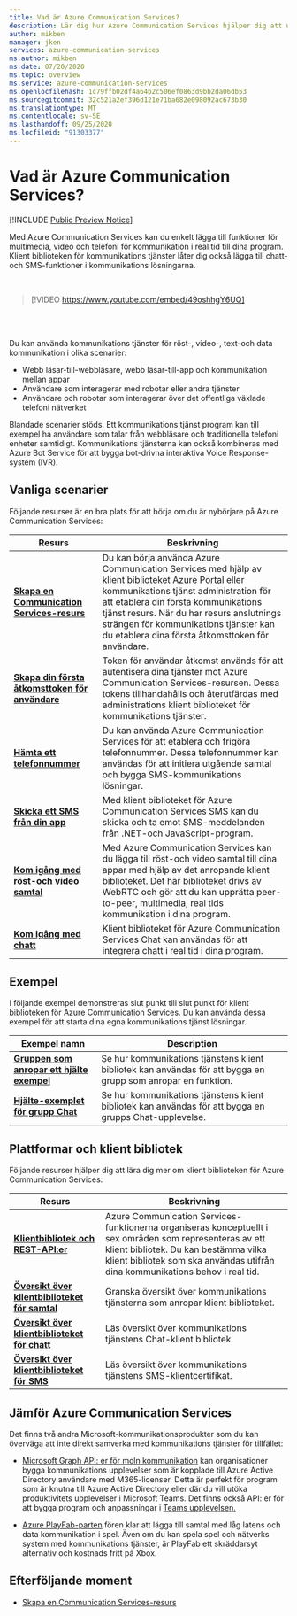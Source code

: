 ```yaml
---
title: Vad är Azure Communication Services?
description: Lär dig hur Azure Communication Services hjälper dig att utveckla omfattande användar upplevelser med real tids kommunikation.
author: mikben
manager: jken
services: azure-communication-services
ms.author: mikben
ms.date: 07/20/2020
ms.topic: overview
ms.service: azure-communication-services
ms.openlocfilehash: 1c79ffb02df4a64b2c506ef0863d9bb2da06db53
ms.sourcegitcommit: 32c521a2ef396d121e71ba682e098092ac673b30
ms.translationtype: MT
ms.contentlocale: sv-SE
ms.lasthandoff: 09/25/2020
ms.locfileid: "91303377"
---
```

# <a name="what-is-azure-communication-services"></a>Vad är Azure Communication Services?

[!INCLUDE [Public Preview Notice](./includes/public-preview-include.md)]

Med Azure Communication Services kan du enkelt lägga till funktioner för multimedia, video och telefoni för kommunikation i real tid till dina program. Klient biblioteken för kommunikations tjänster låter dig också lägga till chatt-och SMS-funktioner i kommunikations lösningarna.

<br>

> [!VIDEO https://www.youtube.com/embed/49oshhgY6UQ]

<br>
<br>

Du kan använda kommunikations tjänster för röst-, video-, text-och data kommunikation i olika scenarier:

- Webb läsar-till-webbläsare, webb läsar-till-app och kommunikation mellan appar
- Användare som interagerar med robotar eller andra tjänster
- Användare och robotar som interagerar över det offentliga växlade telefoni nätverket

Blandade scenarier stöds. Ett kommunikations tjänst program kan till exempel ha användare som talar från webbläsare och traditionella telefoni enheter samtidigt. Kommunikations tjänsterna kan också kombineras med Azure Bot Service för att bygga bot-drivna interaktiva Voice Response-system (IVR).

## <a name="common-scenarios"></a>Vanliga scenarier

Följande resurser är en bra plats för att börja om du är nybörjare på Azure Communication Services:
<br>

| Resurs                               |Beskrivning                           |
|---                                    |---                                   |
|**[Skapa en Communication Services-resurs](./quickstarts/create-communication-resource.md)**|Du kan börja använda Azure Communication Services med hjälp av klient biblioteket Azure Portal eller kommunikations tjänst administration för att etablera din första kommunikations tjänst resurs. När du har resurs anslutnings strängen för kommunikations tjänster kan du etablera dina första åtkomsttoken för användare.|
|**[Skapa din första åtkomsttoken för användare](./quickstarts/access-tokens.md)**|Token för användar åtkomst används för att autentisera dina tjänster mot Azure Communication Services-resursen. Dessa tokens tillhandahålls och återutfärdas med administrations klient biblioteket för kommunikations tjänster.|
|**[Hämta ett telefonnummer](./quickstarts/telephony-sms/get-phone-number.md)**|Du kan använda Azure Communication Services för att etablera och frigöra telefonnummer. Dessa telefonnummer kan användas för att initiera utgående samtal och bygga SMS-kommunikations lösningar.|
|**[Skicka ett SMS från din app](./quickstarts/telephony-sms/send.md)**|Med klient biblioteket för Azure Communication Services SMS kan du skicka och ta emot SMS-meddelanden från .NET-och JavaScript-program.|
|**[Kom igång med röst-och video samtal](./quickstarts/voice-video-calling/getting-started-with-calling.md)**| Med Azure Communication Services kan du lägga till röst-och video samtal till dina appar med hjälp av det anropande klient biblioteket. Det här biblioteket drivs av WebRTC och gör att du kan upprätta peer-to-peer, multimedia, real tids kommunikation i dina program.|
|**[Kom igång med chatt](./quickstarts/chat/get-started.md)**|Klient biblioteket för Azure Communication Services Chat kan användas för att integrera chatt i real tid i dina program.|


## <a name="samples"></a>Exempel

I följande exempel demonstreras slut punkt till slut punkt för klient biblioteken för Azure Communication Services. Du kan använda dessa exempel för att starta dina egna kommunikations tjänst lösningar.
<br>

| Exempel namn                               | Description                           |
|---                                    |---                                   |
|**[Gruppen som anropar ett hjälte exempel](./samples/calling-hero-sample.md)**|Se hur kommunikations tjänstens klient bibliotek kan användas för att bygga en grupp som anropar en funktion.|
|**[Hjälte-exemplet för grupp Chat](./samples/chat-hero-sample.md)**|Se hur kommunikations tjänstens klient bibliotek kan användas för att bygga en grupps Chat-upplevelse.|


## <a name="platforms-and-client-libraries"></a>Plattformar och klient bibliotek

Följande resurser hjälper dig att lära dig mer om klient biblioteken för Azure Communication Services:

| Resurs                               | Beskrivning                           |
|---                                    |---                                   |
|**[Klientbibliotek och REST-API:er](./concepts/sdk-options.md)**|Azure Communication Services-funktionerna organiseras konceptuellt i sex områden som representeras av ett klient bibliotek. Du kan bestämma vilka klient bibliotek som ska användas utifrån dina kommunikations behov i real tid.|
|**[Översikt över klientbiblioteket för samtal](./concepts/voice-video-calling/calling-sdk-features.md)**|Granska översikt över kommunikations tjänsterna som anropar klient biblioteket.|
|**[Översikt över klientbiblioteket för chatt](./concepts/chat/sdk-features.md)**|Läs översikt över kommunikations tjänstens Chat-klient bibliotek.|
|**[Översikt över klientbiblioteket för SMS](./concepts/telephony-sms/sdk-features.md)**|Läs översikt över kommunikations tjänstens SMS-klientcertifikat.|

## <a name="compare-azure-communication-services"></a>Jämför Azure Communication Services

Det finns två andra Microsoft-kommunikationsprodukter som du kan överväga att inte direkt samverka med kommunikations tjänster för tillfället:

 - [Microsoft Graph API: er för moln kommunikation](https://docs.microsoft.com/graph/cloud-communications-concept-overview) kan organisationer bygga kommunikations upplevelser som är kopplade till Azure Active Directory användare med M365-licenser. Detta är perfekt för program som är knutna till Azure Active Directory eller där du vill utöka produktivitets upplevelser i Microsoft Teams. Det finns också API: er för att bygga program och anpassningar i [Teams upplevelsen.](https://docs.microsoft.com/microsoftteams/platform/?view=msteams-client-js-latest&preserve-view=true)

 - [Azure PlayFab-parten](https://docs.microsoft.com/gaming/playfab/features/multiplayer/networking/) fören klar att lägga till samtal med låg latens och data kommunikation i spel. Även om du kan spela spel och nätverks system med kommunikations tjänster, är PlayFab ett skräddarsyt alternativ och kostnads fritt på Xbox.


## <a name="next-steps"></a>Efterföljande moment

 - [Skapa en Communication Services-resurs](./quickstarts/create-communication-resource.md)
